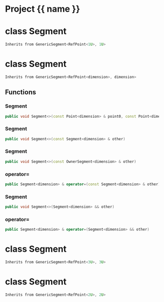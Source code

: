 <script setup>
import {useRoute} from 'vitepress'
const {path} = useRoute()
const tokens = path.split('/')
const words = tokens[2].split('-');
for (let i = 0; i < words.length; i++) {
    words[i] = words[i].charAt(0).toUpperCase() + words[i].slice(1);
    words[i] = words[i].replace('geode', 'Geode')
}
const name = words.join('-');
</script>
# Project {{ name }}

# class Segment


```cpp
Inherits from GenericSegment<RefPoint<1U>, 1U>
```



# class Segment


```cpp
Inherits from GenericSegment<RefPoint<dimension>, dimension>
```



## Functions

### Segment

```cpp
public void Segment<>(const Point<dimension> & point0, const Point<dimension> & point1)
```


### Segment

```cpp
public void Segment<>(const Segment<dimension> & other)
```


### Segment

```cpp
public void Segment<>(const OwnerSegment<dimension> & other)
```


### operator=

```cpp
public Segment<dimension> & operator=(const Segment<dimension> & other)
```


### Segment

```cpp
public void Segment<>(Segment<dimension> && other)
```


### operator=

```cpp
public Segment<dimension> & operator=(Segment<dimension> && other)
```




# class Segment


```cpp
Inherits from GenericSegment<RefPoint<3U>, 3U>
```



# class Segment


```cpp
Inherits from GenericSegment<RefPoint<2U>, 2U>
```



